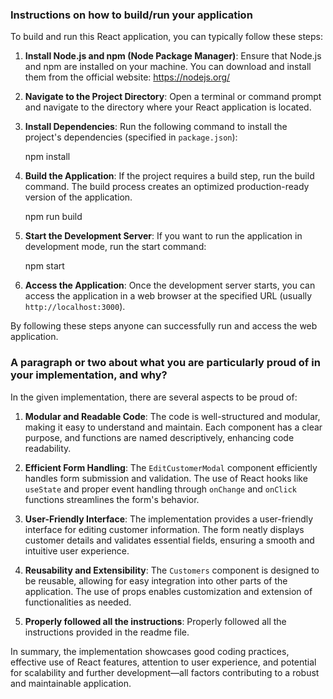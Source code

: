 ### Instructions on how to build/run your application
To build and run this React application, you can typically follow these steps:

1. **Install Node.js and npm (Node Package Manager)**:
   Ensure that Node.js and npm are installed on your machine. You can download and install them from the official website: https://nodejs.org/

2. **Navigate to the Project Directory**:
   Open a terminal or command prompt and navigate to the directory where your React application is located.

3. **Install Dependencies**:
   Run the following command to install the project's dependencies (specified in `package.json`):

   npm install

4. **Build the Application**:
   If the project requires a build step, run the build command. The build process creates an optimized production-ready version of the application.

   npm run build
   
5. **Start the Development Server**:
   If you want to run the application in development mode, run the start command:

   npm start

6. **Access the Application**:
   Once the development server starts, you can access the application in a web browser at the specified URL (usually `http://localhost:3000`).

By following these steps anyone can successfully run and access the web application.

### A paragraph or two about what you are particularly proud of in your implementation, and why?

In the given implementation, there are several aspects to be proud of:

1. **Modular and Readable Code**: The code is well-structured and modular, making it easy to understand and maintain. Each component has a clear purpose, and functions are named descriptively, enhancing code readability.

2. **Efficient Form Handling**: The `EditCustomerModal` component efficiently handles form submission and validation. The use of React hooks like `useState` and proper event handling through `onChange` and `onClick` functions streamlines the form's behavior.

3. **User-Friendly Interface**: The implementation provides a user-friendly interface for editing customer information. The form neatly displays customer details and validates essential fields, ensuring a smooth and intuitive user experience.

4. **Reusability and Extensibility**: The `Customers` component is designed to be reusable, allowing for easy integration into other parts of the application. The use of props enables customization and extension of functionalities as needed.

5. **Properly followed all the instructions**: Properly followed all the instructions provided in the readme file.

In summary, the implementation showcases good coding practices, effective use of React features, attention to user experience, and potential for scalability and further development—all factors contributing to a robust and maintainable application.
